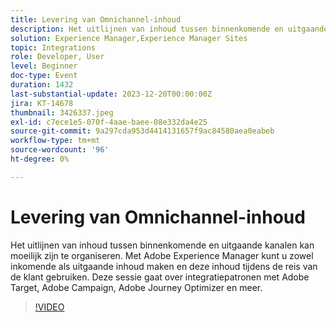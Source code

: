 ```yaml
---
title: Levering van Omnichannel-inhoud
description: Het uitlijnen van inhoud tussen binnenkomende en uitgaande kanalen kan moeilijk zijn te organiseren. Met Adobe Experience Manager kunt u zowel inkomende als uitgaande inhoud maken en deze inhoud tijdens de reis van de klant gebruiken. Deze sessie gaat over integratiepatronen met Adobe Target, Adobe Campaign, Adobe Journey Optimizer en meer.
solution: Experience Manager,Experience Manager Sites
topic: Integrations
role: Developer, User
level: Beginner
doc-type: Event
duration: 1432
last-substantial-update: 2023-12-20T00:00:00Z
jira: KT-14678
thumbnail: 3426337.jpeg
exl-id: c7ece1e5-070f-4aae-baee-08e332da4e25
source-git-commit: 9a297cda953d4414131657f9ac84580aea0eabeb
workflow-type: tm+mt
source-wordcount: '96'
ht-degree: 0%

---
```


# Levering van Omnichannel-inhoud

Het uitlijnen van inhoud tussen binnenkomende en uitgaande kanalen kan moeilijk zijn te organiseren. Met Adobe Experience Manager kunt u zowel inkomende als uitgaande inhoud maken en deze inhoud tijdens de reis van de klant gebruiken. Deze sessie gaat over integratiepatronen met Adobe Target, Adobe Campaign, Adobe Journey Optimizer en meer.

>[!VIDEO](https://video.tv.adobe.com/v/3455019/?learn=on&captions=dut)
